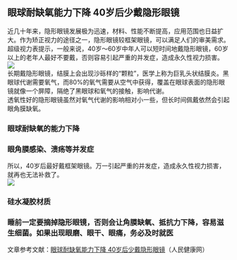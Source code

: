 ## 眼球耐缺氧能力下降 40岁后少戴隐形眼镜  
近几十年来，隐形眼镜发展极为迅速，材料、性能不断提高，应用范围也日益扩大。作为矫正视力的途径之一，隐形眼镜较框架眼镜，可以满足人们的审美需求。  
超级视力表提示，一般来说，40岁～60岁中年人可以短时间地戴隐形眼镜，60岁以上的老年人最好不要戴，否则容易引起严重的并发症，造成永久性视力损害。  
![](http://cdncms.v-keep.cn/wp-content/uploads/2019/09/timghh.jpg)  
长期戴隐形眼镜，结膜上会出现沙砾样的“颗粒”，医学上称为巨乳头状结膜炎。黑眼球代谢需要氧气，而80%的氧气需要从空气中获得，覆盖在眼球表面的隐形眼镜就像一个屏障，隔绝了黑眼球和氧气的接触，影响代谢。  
透氧性好的隐形眼镜虽然对氧气代谢的影响相对小一些，但长时间佩戴依然会引起眼角膜缺氧。  
### 眼球耐缺氧的能力下降  
### 眼角膜感染、溃疡等并发症  
所以，40岁后最好戴框架眼镜。万一引起严重的并发症，造成永久性视力损害，就再也无法补救了。  
![](http://cdncms.v-keep.cn/wp-content/uploads/2019/09/lhyu.jpg)  
### 硅水凝胶材质  
### 睡前一定要摘掉隐形眼镜，否则会让角膜缺氧、抵抗力下降，容易滋生细菌。如果出现眼磨、眼干、眼痛，务必及时就医  
文章参考文献：<a href="http://health.people.com.cn/n1/2018/0827/c14739-30252743.html">眼球耐缺氧能力下降 40岁后少戴隐形眼镜</a>（人民健康网）  
